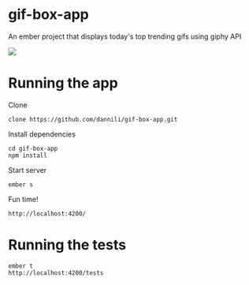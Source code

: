 # gif-box-app
An ember project that displays today's top trending gifs using giphy API

[![](https://media.giphy.com/media/2zlSwREmLmiQw/giphy.gif)]()

# Running the app
Clone
```shell
clone https://github.com/dannili/gif-box-app.git
```

Install dependencies
```shell
cd gif-box-app
npm install
```

Start server
```shell
ember s
```

Fun time!
```shell
http://localhost:4200/
```

# Running the tests
```shell
ember t
http://localhost:4200/tests
```
